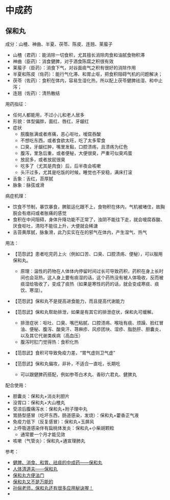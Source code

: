 # 中成药

## 保和丸

成分：山楂、神曲、半夏、茯苓、陈皮、连翘、莱菔子
- 山楂（君药）：能消除一切食积，尤其擅长消除肉食和油腻食物积滞
- 神曲（臣药）：消食健脾，对于酒食陈腐之积很有效
- 莱菔子（臣药）：消食下气，对谷面痰气之积有很好的消除作用
- 半夏和陈皮（佐药）：能行气化滞、和胃止呕，把食积阻碍气机的问题解决；
- 茯苓（佐药）：食积在体内，容易生湿化热，所以配上茯苓健脾祛湿、和中止泻；
- 连翘（佐药）：清热散结

用药指征：
- 任何人都能用，不过小儿和老人居多
- 形貌：体型偏胖，面红、唇红，牙龈红
- 症状
  - 脘腹胀满或者疼痛，恶心呕吐，嗳腐吞酸
  - 不想吃东西，或者食欲太旺，吃了太多荤食
  - 口臭，牙龈红肿，嘴里发黏，口腔溃疡，且溃疡为红色
  - 腹泻，里急后重，或者便秘，大便很臭，严重可似臭鸡蛋
  - 放屁多，或者放屁很臭
  - 吃多了（尤其是肉食）后，后半夜会咳嗽
  - 头汗过多，尤其是吃饭的时候，睡觉也不安稳，满床打滚
- 舌象：舌红，苔厚腻
- 脉象：脉弦或滑

病症机理：
- 饮食不节制，暴饮暴食，脾脏运化跟不上，食物积在体内，气机被堵住，故胸脘会有痞闷或者胀痛的感觉
- 食积在中间阻碍，身体升降功能不正常了，浊阴不能往下走，就会嗳腐吞酸、厌食呕吐，清阳不能往上升，大便就会稀溏
- 舌苔黄厚腻，脉象滑，此乃实实在在的邪气在体内，产生湿气、热气

用法：
- 【范怨武】患者吃完药上火（例如口苦、口臭、口腔溃疡、便秘），可以服用保和丸。
  - 原理：温性的药物在人体体内停留时间过长可导致药积，药积在身上长时间也会沤热，这人身上要有痰湿的话，这个药热没有被人体吸收，反而被痰湿给吸收了，变成了痰热（如果是寒性的药的话，就会变成寒痰、痰饮、寒湿）。

- 【范怨武】保和丸不是提高进食能力，而且提高代谢能力
- 【范怨武】保和丸帮助排泄，如果是有其它的排泄症状，保和丸可缓解。
  - 排泄症状：呕吐、口臭、嘴巴粘腻、口腔溃疡、喉咙有痰、烦躁、脸红冒油、便秘、腹泻、酸臭汗、荨麻疹、风疹团块、湿疹、脂肪肝、胆囊炎，以及其它代谢类疾病（高血压）
  - 腹泻时肛门觉得热：食积化热

- 【范怨武】食积可导致免疫力差，“胃气虚则卫气虚”
- 【范怨武】保和丸偏攻，非补，不适合一直吃，长期吃
  - 可以跟健脾药搭配，例如参苓白术丸、香砂六君丸、健脾丸


配合使用：

- 胆囊炎：保和丸+消炎利胆片
- 没胃口：保和丸+大山楂丸
- 受凉后腹痛泻水：保和丸+附子理中丸
- 胃肠型感冒（吃坏东西，肠道感染，发烧）：保和丸+藿香正气液
- 免疫力低下（反复感冒）：保和丸+玉屏风
- 上呼吸道感染伴有扁桃体发炎：保和丸+小柴胡颗粒
  - 通常要一个月才能见效
- 咳嗽（气管炎）：保和丸+通宣理肺丸

参考：

- [健脾、消食、和胃、祛痰的中成药——保和丸](https://mp.weixin.qq.com/s/NsOPblrxeyNcmTXR2NKeyg)
- [人体清道夫——保和丸](https://mp.weixin.qq.com/s/LlbHtYZp50hVfdG3uvtsAw)
- [保和丸方便法门](https://mp.weixin.qq.com/s/6Zt9ZX2XNsf5bbm2rLJrvA)
- [保和丸又不是万能的](https://mp.weixin.qq.com/s/2fu_9SvOS43b3sMyuzQ2rg)
- [孙俪老师，保和丸还有很多应用秘诀喔！](https://mp.weixin.qq.com/s/rM2LfaG10A70Vuy9D0Bv1w)
- 